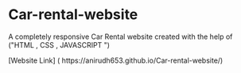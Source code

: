 # Car-rental-website
<p>A completely  responsive Car Rental website created with the help of ("HTML , CSS , JAVASCRIPT ")</p>
[Website Link] ( https://anirudh653.github.io/Car-rental-website/)

